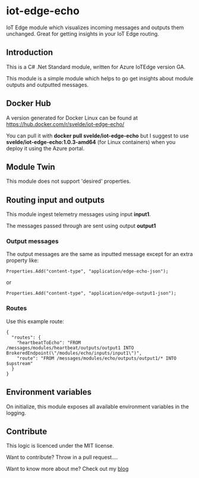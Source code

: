 # iot-edge-echo
IoT Edge module which visualizes incoming messages and outputs them unchanged. Great for getting insights in your IoT Edge routing.

## Introduction

This is a C# .Net Standard module, written for Azure IoTEdge version GA.

This module is a simple module which helps to go get insights about module outputs and outputted messages.

## Docker Hub

A version generated for Docker Linux can be found at https://hub.docker.com/r/svelde/iot-edge-echo/

You can pull it with **docker pull svelde/iot-edge-echo** but I suggest to use **svelde/iot-edge-echo:1.0.3-amd64** (for Linux containers) when you deploy it using the Azure portal.

## Module Twin

This module does not support 'desired' properties.

## Routing input and outputs

This module ingest telemetry messages using input **input1**.

The messages passed through are sent using output **output1**

### Output messages

The output messages are the same as inputted message except for an extra property like:

```
Properties.Add("content-type", "application/edge-echo-json");
```

or

```
Properties.Add("content-type", "application/edge-output1-json");
```

### Routes

Use this example route:

```
{
  "routes": {
    "heartbeatToEcho": "FROM /messages/modules/heartbeat/outputs/output1 INTO BrokeredEndpoint(\"/modules/echo/inputs/input1\")",
    "route": "FROM /messages/modules/echo/outputs/output1/* INTO $upstream"
  }
}
```

## Environment variables

On initialize, this module exposes all available environment variables in the logging.

## Contribute

This logic is licenced under the MIT license.

Want to contribute? Throw in a pull request....

Want to know more about me? Check out my [blog](http://blog.vandevelde-online.com)








